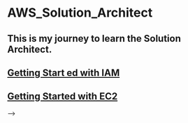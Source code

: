 # AWS_Solution_Architect

## This is my journey to learn the Solution Architect.

## <a href="./IAM/README.md">Getting Start ed with IAM</a>

## <a href="./EC2/README.md">Getting Started with EC2</a>


<!-- # AWS_Solution_Architect

## This is my journey to learn the Solution Architect.

## [Getting Started with IAM](./IAM/README.md)

## [Getting Started with EC2](./EC2/README.md) --> -->

